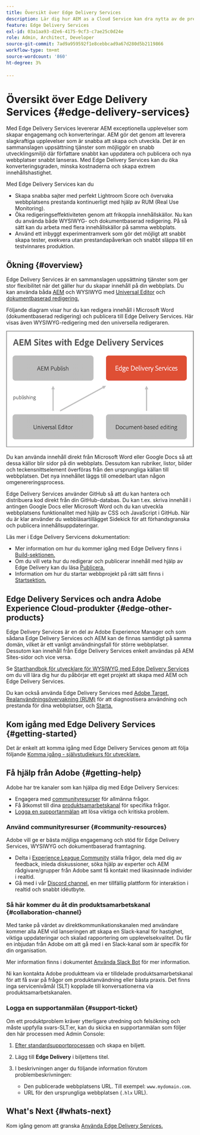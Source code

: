 ```yaml
---
title: Översikt över Edge Delivery Services
description: Lär dig hur AEM as a Cloud Service kan dra nytta av de prestanda och den perfekta poängsättningen i Lighthouse som Edge Delivery Services erbjuder.
feature: Edge Delivery Services
exl-id: 03a1aa93-d2e6-4175-9cf3-c7ae25c0d24e
role: Admin, Architect, Developer
source-git-commit: 7ad9a959592f1e8cebbcad9a67d280d5b2119866
workflow-type: tm+mt
source-wordcount: '860'
ht-degree: 3%

---
```



# Översikt över Edge Delivery Services {#edge-delivery-services}

Med Edge Delivery Services levererar AEM exceptionella upplevelser som skapar engagemang och konverteringar. AEM gör det genom att leverera slagkraftiga upplevelser som är snabba att skapa och utveckla. Det är en sammanslagen uppsättning tjänster som möjliggör en snabb utvecklingsmiljö där författare snabbt kan uppdatera och publicera och nya webbplatser snabbt lanseras. Med Edge Delivery Services kan du öka konverteringsgraden, minska kostnaderna och skapa extrem innehållshastighet.

Med Edge Delivery Services kan du

* Skapa snabba sajter med perfekt Lightroom Score och övervaka webbplatsens prestanda kontinuerligt med hjälp av RUM (Real Use Monitoring).
* Öka redigeringseffektiviteten genom att frikoppla innehållskällor. Nu kan du använda både WYSIWYG- och dokumentbaserad redigering. På så sätt kan du arbeta med flera innehållskällor på samma webbplats.
* Använd ett inbyggt experimentramverk som gör det möjligt att snabbt skapa tester, exekvera utan prestandapåverkan och snabbt släppa till en testvinnares produktion.

## Ökning {#overview}

Edge Delivery Services är en sammanslagen uppsättning tjänster som ger stor flexibilitet när det gäller hur du skapar innehåll på din webbplats. Du kan använda båda [AEM](https://experienceleague.adobe.com/docs/experience-manager-cloud-service/content/sites/authoring/getting-started/concepts.html) och WYSIWYG med [Universal Editor](/help/sites-cloud/authoring/universal-editor/authoring.md) och [dokumentbaserad redigering.](https://www.aem.live/docs/authoring)

Följande diagram visar hur du kan redigera innehåll i Microsoft Word (dokumentbaserad redigering) och publicera till Edge Delivery Services. Här visas även WYSIWYG-redigering med den universella redigeraren.

![Edge Delivery Architecture](assets/AEM-with-EDS-publishing-simple2.png)

Du kan använda innehåll direkt från Microsoft Word eller Google Docs så att dessa källor blir sidor på din webbplats. Dessutom kan rubriker, listor, bilder och teckensnittselement överföras från den ursprungliga källan till webbplatsen. Det nya innehållet läggs till omedelbart utan någon omgenereringsprocess.

Edge Delivery Services använder GitHub så att du kan hantera och distribuera kod direkt från din GitHub-databas. Du kan t.ex. skriva innehåll i antingen Google Docs eller Microsoft Word och du kan utveckla webbplatsens funktionalitet med hjälp av CSS och JavaScript i GitHub. När du är klar använder du webbläsartillägget Sidekick för att förhandsgranska och publicera innehållsuppdateringar.

Läs mer i Edge Delivery Servicens dokumentation:

* Mer information om hur du kommer igång med Edge Delivery finns i [Build-sektionen.](https://www.aem.live/docs/#build)
* Om du vill veta hur du redigerar och publicerar innehåll med hjälp av Edge Delivery kan du läsa [Publicera.](https://www.aem.live/docs/authoring)
* Information om hur du startar webbprojekt på rätt sätt finns i [Startsektion.](https://www.aem.live/docs/#launch)

## Edge Delivery Services och andra Adobe Experience Cloud-produkter {#edge-other-products}

Edge Delivery Services är en del av Adobe Experience Manager och som sådana Edge Delivery Services och AEM kan de finnas samtidigt på samma domän, vilket är ett vanligt användningsfall för större webbplatser. Dessutom kan innehåll från Edge Delivery Services enkelt användas på AEM Sites-sidor och vice versa.

Se [Starthandbok för utvecklare för WYSIWYG med Edge Delivery Services](/help/edge/wysiwyg-authoring/edge-dev-getting-started.md) om du vill lära dig hur du påbörjar ett eget projekt att skapa med AEM och Edge Delivery Services.

Du kan också använda Edge Delivery Services med [Adobe Target,](https://www.aem.live/developer/target-integration) [Realanvändningsövervakning (RUM)](https://www.aem.live/developer/rum) för att diagnostisera användning och prestanda för dina webbplatser, och [Starta.](https://experienceleague.adobe.com/en/docs/experience-platform/tags/home)

## Kom igång med Edge Delivery Services {#getting-started}

Det är enkelt att komma igång med Edge Delivery Services genom att följa följande [Komma igång - självstudiekurs för utvecklare.](https://www.aem.live/developer/tutorial)

## Få hjälp från Adobe {#getting-help}

Adobe har tre kanaler som kan hjälpa dig med Edge Delivery Services:

* Engagera med [communityresurser](#community-resources) för allmänna frågor.
* Få åtkomst till dina [produktsamarbetskanal](#collaboration-channel) för specifika frågor.
* [Logga en supportanmälan](#support-ticket) att lösa viktiga och kritiska problem.

### Använd communityresurser {#community-resources}

Adobe vill ge er bästa möjliga engagemang och stöd för Edge Delivery Services, WYSIWYG och dokumentbaserad framtagning.

* Delta i [Experience League Community](https://adobe.ly/3Q6kTKl) ställa frågor, dela med dig av feedback, inleda diskussioner, söka hjälp av experter och AEM rådgivare/grupper från Adobe samt få kontakt med likasinnade individer i realtid.
* Gå med i vår [Discord channel,](https://discord.gg/aem-live) en mer tillfällig plattform för interaktion i realtid och snabbt idéutbyte.

### Så här kommer du åt din produktsamarbetskanal {#collaboration-channel}

Med tanke på värdet av direktkommunikationskanalen med användare kommer alla AEM vid lanseringen att skapa en Slack-kanal för hastighet, viktiga uppdateringar och skalad rapportering om upplevelsekvalitet. Du får en inbjudan från Adobe om att gå med i en Slack-kanal som är specifik för din organisation.

Mer information finns i dokumentet [Använda Slack Bot](https://www.aem.live/docs/slack) för mer information.

Ni kan kontakta Adobe produktteam via er tilldelade produktsamarbetskanal för att få svar på frågor om produktanvändning eller bästa praxis. Det finns inga servicenivåmål (SLT) kopplade till konversationerna via produktsamarbetskanalen.

### Logga en supportanmälan {#support-ticket}

Om ett produktproblem kräver ytterligare utredning och felsökning och måste uppfylla svars-SLT:er, kan du skicka en supportanmälan som följer den här processen med Admin Console:

1. [Efter standardsupportprocessen](https://experienceleague.adobe.com/?support-tab=home#support) och skapa en biljett.
1. Lägg till **Edge Delivery** i biljettens titel.
1. I beskrivningen anger du följande information förutom problembeskrivningen:

   * Den publicerade webbplatsens URL. Till exempel: `www.mydomain.com`.
   * URL för den ursprungliga webbplatsen (`.hlx` URL).

## What&#39;s Next {#whats-next}

Kom igång genom att granska [Använda Edge Delivery Services.](/help/edge/using.md)
